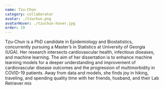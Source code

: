 ```yaml
---
name: Tzu-Chun
category: collaborator
avatar: ./tzuchun.png
avatarHover: ./tzuchun-hover.jpg
order: 19
---
```


Tzu-Chun is a PhD candidate in Epidemiology and Biostatistics, concurrently pursuing a Master’s in Statistics at University of Georgia (UGA). Her research intersects cardiovascular health, infectious diseases, and machine learning. The aim of her dissertation is to enhance machine learning models for a deeper understanding and improvement of cardiovascular disease outcomes and the progression of multimorbidity in COVID-19 patients. Away from data and models, she finds joy in hiking, traveling, and spending quality time with her friends, husband, and their Lab Retriever mix
